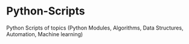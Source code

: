 # Python-Scripts
Python Scripts of topics (Python Modules, Algorithms, Data Structures, Automation, Machine learning)
